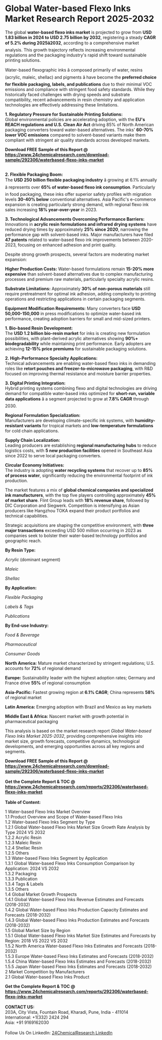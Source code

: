 <h1>Global Water-based Flexo Inks Market Research Report 2025-2032</h1><p>The global <strong>water-based flexo inks market</strong> is projected to grow from <strong>USD 1.83 billion in 2024 to USD 2.75 billion by 2032</strong>, registering a steady <strong>CAGR of 5.2% during 2025â2032</strong>, according to a comprehensive market analysis. This growth trajectory reflects increasing environmental regulations and the packaging industry's rapid shift toward sustainable printing solutions.</p><p>Water-based flexographic inks â composed primarily of water, resins (acrylic, maleic, shellac) and pigments â have become the <strong>preferred choice for flexible packaging, labels, and publications</strong> due to their minimal VOC emissions and compliance with stringent food safety standards. While they historically faced challenges with drying speeds and substrate compatibility, recent advancements in resin chemistry and application technologies are effectively addressing these limitations.</p><p><strong>1. Regulatory Pressure for Sustainable Printing Solutions:</strong><br>
Global environmental policies are accelerating adoption, with the <strong>EU's REACH regulations and U.S. Clean Air Act</strong> driving 85% of North American packaging converters toward water-based alternatives. The inks' <strong>60-70% lower VOC emissions</strong> compared to solvent-based variants make them compliant with stringent air quality standards across developed markets.</p><div><b>Download FREE Sample of this Report @ 
            <a href="https://www.24chemicalresearch.com/download-sample/292306/waterbased-flexo-inks-market">
            https://www.24chemicalresearch.com/download-sample/292306/waterbased-flexo-inks-market</a></b></div><br><p><strong>2. Flexible Packaging Boom:</strong><br>
The <strong>USD 250 billion flexible packaging industry</strong> â growing at 6.1% annually â represents over <strong>65% of water-based flexo ink consumption</strong>. Particularly in food packaging, these inks offer superior safety profiles with migration levels <strong>30-40% below</strong> conventional alternatives. Asia Pacific's e-commerce expansion is creating particularly strong demand, with regional flexo ink sales increasing <strong>18% year-over-year</strong> in 2023.</p><p><strong>3. Technological Advancements Overcoming Performance Barriers:</strong><br>
Innovations in <strong>acrylic resin formulations and infrared drying systems</strong> have reduced drying times by approximately <strong>25% since 2020</strong>, narrowing the performance gap with solvent-based inks. Major manufacturers have filed <strong>47 patents</strong> related to water-based flexo ink improvements between 2020-2023, focusing on enhanced adhesion and print quality.</p><p>Despite strong growth prospects, several factors are moderating market expansion:</p><p><strong>Higher Production Costs:</strong> Water-based formulations remain <strong>15-20% more expensive</strong> than solvent-based alternatives due to complex manufacturing processes and premium raw materials, particularly specialty acrylic resins.</p><p><strong>Substrate Limitations:</strong> Approximately <strong>30% of non-porous materials</strong> still require pretreatment for optimal ink adhesion, adding complexity to printing operations and restricting applications in certain packaging segments.</p><p><strong>Equipment Modification Requirements:</strong> Many converters face <strong>USD 50,000-150,000</strong> in press modifications to optimize water-based ink performance, creating adoption barriers for small and mid-sized printers.</p><p><strong>1. Bio-based Resin Development:</strong><br>
The <strong>USD 1.2 billion bio-resin market</strong> for inks is creating new formulation possibilities, with plant-derived acrylic alternatives showing <strong>90%+ biodegradability</strong> while maintaining print performance. Early adopters are achieving <strong>12-15% price premiums</strong> for sustainable packaging solutions.</p><p><strong>2. High-Performance Specialty Applications:</strong><br>
Technical advancements are enabling water-based flexo inks in demanding roles like <strong>retort pouches and freezer-to-microwave packaging</strong>, with R&amp;D focused on improving thermal resistance and moisture barrier properties.</p><p><strong>3. Digital Printing Integration:</strong><br>
Hybrid printing systems combining flexo and digital technologies are driving demand for compatible water-based inks optimized for <strong>short-run, variable data applications</strong> â a segment projected to grow at <strong>7.8% CAGR</strong> through 2030.</p><p><strong>Regional Formulation Specialization:</strong><br>
        Manufacturers are developing climate-specific ink systems, with <strong>humidity-resistant variants</strong> for tropical markets and <strong>low-temperature formulations</strong> for cold chain applications.</p><p><strong>Supply Chain Localization:</strong><br>
        Leading producers are establishing <strong>regional manufacturing hubs</strong> to reduce logistics costs, with <strong>5 new production facilities</strong> opened in Southeast Asia since 2022 to serve local packaging converters.</p><p><strong>Circular Economy Initiatives:</strong><br>
        The industry is adopting <strong>water recycling systems</strong> that recover up to <strong>85% of process water</strong>, significantly reducing the environmental footprint of ink production.</p><p>The market features a mix of <strong>global chemical companies and specialized ink manufacturers</strong>, with the top five players controlling approximately <strong>45% of market share</strong>. Flint Group leads with <strong>18% revenue share</strong>, followed by DIC Corporation and Siegwerk. Competition is intensifying as Asian producers like Hangzhou TOKA expand their product portfolios and technical capabilities.</p><p>Strategic acquisitions are shaping the competitive environment, with <strong>three major transactions</strong> exceeding USD 500 million occurring in 2023 as companies seek to bolster their water-based technology portfolios and geographic reach.</p><p><strong>By Resin Type:</strong></p><p><em>Acrylic</em> (dominant segment)</p><p><em>Maleic</em></p><p><em>Shellac</em></p><p><strong>By Application:</strong></p><p><em>Flexible Packaging</em></p><p><em>Labels &amp; Tags</em></p><p><em>Publications</em></p><p><strong>By End-use Industry:</strong></p><p><em>Food &amp; Beverage</em></p><p><em>Pharmaceutical</em></p><p><em>Consumer Goods</em></p><p><strong>North America:</strong> Mature market characterized by stringent regulations; U.S. accounts for <strong>72%</strong> of regional demand</p><p><strong>Europe:</strong> Sustainability leader with the highest adoption rates; Germany and France drive <strong>55%</strong> of regional consumption</p><p><strong>Asia-Pacific:</strong> Fastest growing region at <strong>6.1% CAGR</strong>; China represents <strong>58%</strong> of regional market</p><p><strong>Latin America:</strong> Emerging adoption with Brazil and Mexico as key markets</p><p><strong>Middle East &amp; Africa:</strong> Nascent market with growth potential in pharmaceutical packaging</p><p>This analysis is based on the market research report <em>Global Water-based Flexo Inks Market 2025-2032</em>, providing comprehensive insights into market size, growth forecasts, competitive dynamics, technological developments, and emerging opportunities across all key regions and segments.</p><div><b>Download FREE Sample of this Report @ 
            <a href="https://www.24chemicalresearch.com/download-sample/292306/waterbased-flexo-inks-market">
            https://www.24chemicalresearch.com/download-sample/292306/waterbased-flexo-inks-market</a></b></div><br><div><b>Get the Complete Report & TOC @ 
            <a href="https://www.24chemicalresearch.com/reports/292306/waterbased-flexo-inks-market">
            https://www.24chemicalresearch.com/reports/292306/waterbased-flexo-inks-market</a></b></div><br>
            <b>Table of Content:</b><p>1 Water-based Flexo Inks Market Overview<br />
    1.1 Product Overview and Scope of Water-based Flexo Inks<br />
    1.2 Water-based Flexo Inks Segment by Type<br />
        1.2.1 Global Water-based Flexo Inks Market Size Growth Rate Analysis by Type 2024 VS 2032<br />
        1.2.2 Acrylic Resin<br />
        1.2.3 Maleic Resin<br />
        1.2.4 Shellac Resin<br />
        1.2.5 Others<br />
    1.3 Water-based Flexo Inks Segment by Application<br />
        1.3.1 Global Water-based Flexo Inks Consumption Comparison by Application: 2024 VS 2032<br />
        1.3.2 Packaging<br />
        1.3.3 Publication<br />
        1.3.4 Tags & Labels<br />
        1.3.5 Others<br />
    1.4 Global Market Growth Prospects<br />
        1.4.1 Global Water-based Flexo Inks Revenue Estimates and Forecasts (2018-2032)<br />
        1.4.2 Global Water-based Flexo Inks Production Capacity Estimates and Forecasts (2018-2032)<br />
        1.4.3 Global Water-based Flexo Inks Production Estimates and Forecasts (2018-2032)<br />
    1.5 Global Market Size by Region<br />
        1.5.1 Global Water-based Flexo Inks Market Size Estimates and Forecasts by Region: 2018 VS 2022 VS 2032<br />
        1.5.2 North America Water-based Flexo Inks Estimates and Forecasts (2018-2032)<br />
        1.5.3 Europe Water-based Flexo Inks Estimates and Forecasts (2018-2032)<br />
        1.5.4 China Water-based Flexo Inks Estimates and Forecasts (2018-2032)<br />
        1.5.5 Japan Water-based Flexo Inks Estimates and Forecasts (2018-2032)<br />
2 Market Competition by Manufacturers<br />
    2.1 Global Water-based Flexo Inks Product</p><div><b>Get the Complete Report & TOC @ 
            <a href="https://www.24chemicalresearch.com/reports/292306/waterbased-flexo-inks-market">
            https://www.24chemicalresearch.com/reports/292306/waterbased-flexo-inks-market</a></b></div><br><b>CONTACT US:</b><br>
            203A, City Vista, Fountain Road, Kharadi, Pune, India - 411014<br>
            International: +1(332) 2424 294<br>
            Asia: +91 9169162030 <br><br>
            Follow Us On LinkedIn: <a href="https://www.linkedin.com/company/24chemicalresearch/">24ChemicalResearch LinkedIn</a>